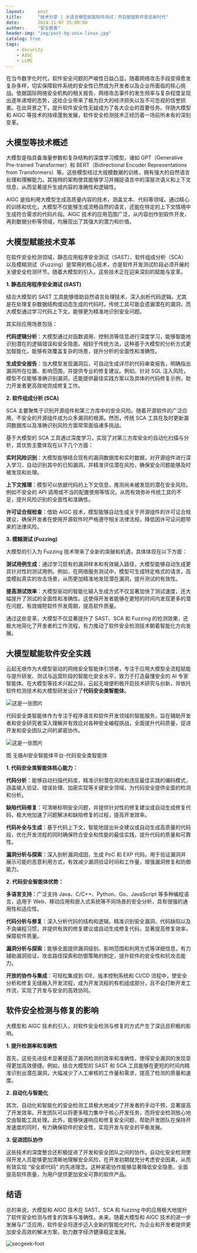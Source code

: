 ```yaml
---
layout:     post
title:      "技术分享 | 大语言模型赋能软件测试：开启智能软件安全新时代"
date:       2024-11-07 15:00:00
author:     "安全极客"
header-img: "img/post-bg-unix-linux.jpg"
catalog: true
tags:
    - Security
    - AIGC
    - LLMS
---
```


在当今数字化时代，软件安全问题的严峻性日益凸显。随着网络攻击手段变得愈发复杂多样，切实保障软件系统的安全性已然成为开发者以及企业所面临的核心挑战。依据国际网络安全机构的相关报告，网络攻击事件的发生频率与复杂程度呈现出逐年递增的态势，这给企业带来了极为巨大的经济损失以及不可忽视的信誉损害。在此背景之下，提升软件安全性无疑成为了各大企业的首要任务。伴随大模型和 AIGC 等技术的持续蓬勃发展，软件安全检测技术正经历着一场前所未有的深刻变革。

## 大模型等技术概述

大模型是指具备海量参数和复杂结构的深度学习模型，诸如 GPT（Generative Pre-trained Transformer）和 BERT（Bidirectional Encoder Representations from Transformers）等。这些模型经过大规模数据的训练，拥有强大的自然语言处理和理解能力。其独特的架构使其能够学习并捕捉语言中的深层次语义和上下文信息，从而显著提升生成内容的准确性和逻辑性。

AIGC 是指利用大模型生成高质量内容的技术，涵盖文本、代码等领域。通过精心的训练和优化，大模型不仅能够生成流畅自然的语言，还能在特定的上下文情境中生成符合需求的代码片段。AIGC 技术的应用范围广泛，从内容创作到软件开发，再到数据分析等领域，均展现出了其强大的潜力和价值。

## 大模型赋能技术变革

在软件安全检测领域，静态应用程序安全测试（SAST）、软件组成分析（SCA）以及模糊测试（Fuzzing）是常用的核心技术，亦是软件开发测试阶段必须开展的关键安全检测环节。随着大模型的引入，这些技术正在迎来深刻的赋能与变革。

**1. 静态应用程序安全测试 (SAST)**

结合大模型的 SAST 工具能够借助自然语言处理技术，深入剖析代码逻辑。尤其是在处理复杂数据结构或动态生成的代码时，传统工具可能会遗漏潜在的漏洞，而大模型通过学习代码上下文，能够更为精准地识别安全问题。

其实际应用场景包括：

**代码逻辑分析**：大模型通过对函数调用、控制流等信息进行深度学习，能够智能地识别潜在的逻辑错误和安全隐患。相较于传统方法，这种基于大模型的分析方式更加智能化，能够有效覆盖复杂的场景，提升分析的全面性和准确性。

**生成安全报告**：当大模型发现漏洞后，可自动生成详尽的代码审查报告，明确指出漏洞所在位置、影响范围，并提供专业的修复建议。例如，针对 SQL 注入风险，模型不仅能够准确识别漏洞，还能提供最佳实践方案以及具体的代码修复示例，助力开发者更高效地完成修复工作。

**2. 软件组成分析 (SCA)**

SCA 主要聚焦于识别开源组件和第三方库中的安全风险。随着开源软件的广泛应用，不安全的开源组件成为众多漏洞的根源。然而，传统 SCA 工具在及时更新漏洞数据库以及准确识别风险方面常常面临诸多挑战。

基于大模型的 SCA 工具通过深度学习，实现了对第三方库安全的自动化扫描与分析，其优势主要体现在以下几个方面：

**实时风险识别**：大模型能够结合现有的漏洞数据库和实时数据，对开源组件进行深入学习，自动识别其中的已知漏洞，并精准评估潜在风险，确保安全问题能够及时被发现和处理。

**上下文推理**：模型可以依据代码的上下文信息，推测尚未被发现的潜在安全风险，例如不安全的 API 调用或不当的配置使用等情况，从而有效弥补传统工具的不足，提升风险识别的全面性和准确性。

**许可证合规检查**：借助 AIGC 技术，模型能够自动生成关于开源组件的许可证合规建议，确保开发者在使用开源软件时严格遵守相关法律法规，降低因许可证问题带来的法律风险。

**3. 模糊测试 (Fuzzing)**

大模型的引入为 Fuzzing 技术带来了全新的突破和机遇，具体体现在以下方面：

**测试用例生成**：通过学习现有的漏洞样本和有效输入路径，大模型能够自动生成更具针对性的测试用例。例如，在网络服务测试中，模型可生成特定格式的请求，高度模拟真实的攻击场景，从而更加精准地发现潜在漏洞，提升测试的有效性。

**提高测试效率**：大模型驱动的智能化输入生成方式不仅显著加快了测试速度，还大幅提升了测试的全面性和准确性。这使得开发者能够在更短的时间内发现更多的潜在问题，有效缩短软件开发周期，提高软件质量。

通过这些变革，大模型不仅显著提升了 SAST、SCA 和 Fuzzing 的检测效果，还极大地简化了开发者的工作流程，有力推动了软件安全检测技术朝着智能化方向发展。

## 大模型赋能软件安全实践

云起无垠作为大模型驱动的网络安全智能体引领者，专注于应用大模型全流程赋能与提升研发、测试与运营阶段的智能化安全水平，致力于打造最懂安全的 AI 专家智能体。在大模型等技术兴起之际，云起无垠便积极开启技术研究与创新，并依托软件检测技术和大模型研发设计了**代码安全类智能体**。

![这是一张图片](https://www.gptsecurity.info/img/in-post/1107/14.jpg)

代码安全类智能体作为专注于程序语言和软件开发领域的智能服务，旨在辅助开发者和安全研究者深入理解并有效应对各种安全编程挑战，全面提升代码质量，促进开发和安全团队之间的紧密协作。

![这是一张图片](https://www.gptsecurity.info/img/in-post/1107/15.png)

图 无极AI安全智能体平台-代码安全类智能体

**1. 代码安全类智能体核心能力：**

**代码分析**：能够自动扫描代码库，精准识别潜在风险和违反最佳实践的编码模式，涵盖输入验证、错误处理、加密实现等关键安全领域，为代码安全提供全面的检测和分析。

**缺陷代码修复**：可清晰标明安全问题，并提供针对性的修复建议或自动生成修复代码，极大地加速了问题解决和缺陷修复的过程，提高开发效率。

**代码补全与生成**：基于代码上下文，智能地提出补全建议或自动生成高质量的代码段，优化开发流程的同时确保符合安全和性能的最佳实践，提升代码的质量和可靠性。

**漏洞分析与探索**：深入剖析漏洞成因，生成 PoC 和 EXP 代码，用于验证漏洞并展示可能的恶意利用方式，有效减少漏洞验证时间和工作量，增强漏洞修复和防御能力。

**2. 代码安全智能体优势：**

**多语言支持**：广泛支持 Java、C/C++、Python、Go、JavaScript 等多种编程语言，适用于 Web、移动应用和嵌入式系统等不同场景的安全分析，具有很强的通用性和适应性。

**代码分析与修复**：深入分析代码的结构和逻辑，精准识别安全漏洞、代码缺陷以及不良编程习惯，并提供有效的修复建议或自动生成修复代码，显著提高修复效率，保障软件质量。

**漏洞分析与探索**：能够全面提供漏洞级别、影响范围和利用方式等详细信息，有力辅助漏洞验证、攻击路径探索和防御策略的制定，提升软件的安全性和抗攻击能力。

**开放的协作与集成**：可轻松集成到 IDE、版本控制系统和 CI/CD 流程中，使安全分析和修复无缝融入开发流程，成为开发流程的有机组成部分，且不会打断开发工作流，实现了开发与安全的高效协同。

## 软件安全检测与修复的影响

大模型和 AIGC 技术的引入，对软件安全检测与修复的方式产生了深远且积极的影响。

**1. 提升检测率和准确性**

首先，这些先进技术显著提高了漏洞检测的效率和准确性，使得安全漏洞的发现变得更加高效便捷。例如，结合大模型的 SAST 和 SCA 工具能够在更短的时间内精准识别出潜在漏洞，大幅减少了人工审核的工作量和需求，提高了检测的质量和速度。

**2. 自动化与智能化**
   
其次，自动化和智能化的安全检测工具极大地减少了开发者的手动干预，显著提高了开发效率。开发团队可以将更多精力集中于核心开发任务，而将安全检测放心地交由智能工具处理。此外，能够快速响应和修复安全问题，帮助开发团队在保持开发速度的同时，有力确保软件的安全性，实现开发与安全的平衡发展。

**3. 促进团队协作**
   
这些技术的深度整合还积极促进了开发和安全团队之间的协作。自动化安全检测使得开发人员能够更加清晰地理解安全风险，在开发初期就充分考虑安全因素，从而有效实现 “安全即代码” 的先进理念。这种紧密协作能够显著降低安全隐患，全面提高软件质量，为用户提供更加安全可靠的软件产品。

## 结语

总的来说，大模型和 AIGC 技术在 SAST、SCA 和 fuzzing 中的应用极大地提升了软件安全检测与修复的效率与准确性。未来，随着大模型和 AIGC 技术的进一步发展与广泛应用，软件安全将逐步迈入全新的智能化时代，为企业和开发者提供更加安全高效的解决方案，助力数字经济健康稳定发展。


![secgeek-foot](https://www.gptsecurity.info/img/secgeek-foot.png)
